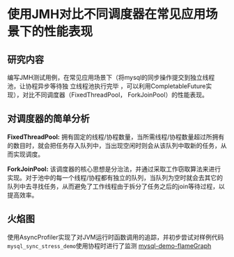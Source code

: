 # 使用JMH对比不同调度器在常见应用场景下的性能表现
## 研究内容
编写JMH测试用例，在常见应用场景下（将mysql的同步操作提交到独立线程池，让协程异步等待独
立线程池执行完毕 ，可以利用CompletableFuture实现），对比不同调度器（FixedThreadPool，
ForkJoinPool）的性能表现。

## 对调度器的简单分析

**FixedThreadPool:** 拥有固定的线程/协程数量，当所需线程/协程数量超过所拥有的数目时，就会把任务存入队列中，当出现空闲时则会从该队列中取新的任务，从而实现调度。

**ForkJoinPool:** 该调度器的核心思想是分治法，并通过采取工作窃取算法来进行实现。对于池中的每一个线程/协程都有独立的队列，当队列为空时就会去其它的队列中去寻找任务，从而避免了工作线程由于拆分了任务之后的join等待过程，以提高效率。

## 火焰图
使用AsyncProfiler实现了对JVM运行时函数调用的追踪，并初步尝试对样例代码`mysql_sync_stress_demo`使用协程时进行了监测
[mysql-demo-flameGraph](./flameGraph/fl0.html)
